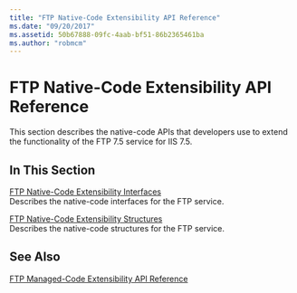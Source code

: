```yaml
---
title: "FTP Native-Code Extensibility API Reference"
ms.date: "09/20/2017"
ms.assetid: 50b67888-09fc-4aab-bf51-86b2365461ba
ms.author: "robmcm"
---
```

# FTP Native-Code Extensibility API Reference
This section describes the native-code APIs that developers use to extend the functionality of the FTP 7.5 service for IIS 7.5.  
  
## In This Section  
 [FTP Native-Code Extensibility Interfaces](../../ftp-extenisibility-reference\native-code-api-reference\ftp-native-code-extensibility-interfaces.md)  
 Describes the native-code interfaces for the FTP service.  
  
 [FTP Native-Code Extensibility Structures](../../ftp-extenisibility-reference\native-code-api-reference\ftp-native-code-extensibility-structures.md)  
 Describes the native-code structures for the FTP service.  
  
## See Also  
 [FTP Managed-Code Extensibility API Reference](http://msdn.microsoft.com/library/e7b57c2a-e14c-4f14-9707-df95ab8b3660)